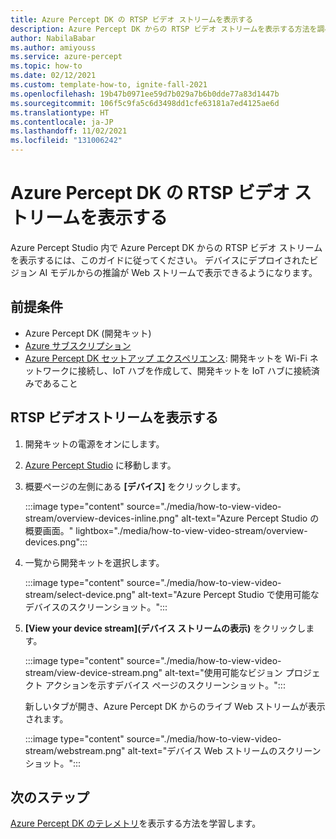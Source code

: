 ```yaml
---
title: Azure Percept DK の RTSP ビデオ ストリームを表示する
description: Azure Percept DK からの RTSP ビデオ ストリームを表示する方法を調べる
author: NabilaBabar
ms.author: amiyouss
ms.service: azure-percept
ms.topic: how-to
ms.date: 02/12/2021
ms.custom: template-how-to, ignite-fall-2021
ms.openlocfilehash: 19b47b0971ee59d7b029a7b6b0dde77a83d1447b
ms.sourcegitcommit: 106f5c9fa5c6d3498dd1cfe63181a7ed4125ae6d
ms.translationtype: HT
ms.contentlocale: ja-JP
ms.lasthandoff: 11/02/2021
ms.locfileid: "131006242"
---
```

# <a name="view-your-azure-percept-dk-rtsp-video-stream"></a>Azure Percept DK の RTSP ビデオ ストリームを表示する

Azure Percept Studio 内で Azure Percept DK からの RTSP ビデオ ストリームを表示するには、このガイドに従ってください。 デバイスにデプロイされたビジョン AI モデルからの推論が Web ストリームで表示できるようになります。

## <a name="prerequisites"></a>前提条件

- Azure Percept DK (開発キット)
- [Azure サブスクリプション](https://azure.microsoft.com/free/)
- [Azure Percept DK セットアップ エクスペリエンス](./quickstart-percept-dk-set-up.md): 開発キットを Wi-Fi ネットワークに接続し、IoT ハブを作成して、開発キットを IoT ハブに接続済みであること

## <a name="view-the-rtsp-video-stream"></a>RTSP ビデオストリームを表示する

1. 開発キットの電源をオンにします。

1. [Azure Percept Studio](https://go.microsoft.com/fwlink/?linkid=2135819) に移動します。

1. 概要ページの左側にある **[デバイス]** をクリックします。

    :::image type="content" source="./media/how-to-view-video-stream/overview-devices-inline.png" alt-text="Azure Percept Studio の概要画面。" lightbox="./media/how-to-view-video-stream/overview-devices.png":::

1. 一覧から開発キットを選択します。

    :::image type="content" source="./media/how-to-view-video-stream/select-device.png" alt-text="Azure Percept Studio で使用可能なデバイスのスクリーンショット。":::

1. **[View your device stream]\(デバイス ストリームの表示\)** をクリックします。

    :::image type="content" source="./media/how-to-view-video-stream/view-device-stream.png" alt-text="使用可能なビジョン プロジェクト アクションを示すデバイス ページのスクリーンショット。":::

    新しいタブが開き、Azure Percept DK からのライブ Web ストリームが表示されます。

    :::image type="content" source="./media/how-to-view-video-stream/webstream.png" alt-text="デバイス Web ストリームのスクリーンショット。":::

## <a name="next-steps"></a>次のステップ

[Azure Percept DK のテレメトリ](./how-to-view-telemetry.md)を表示する方法を学習します。
